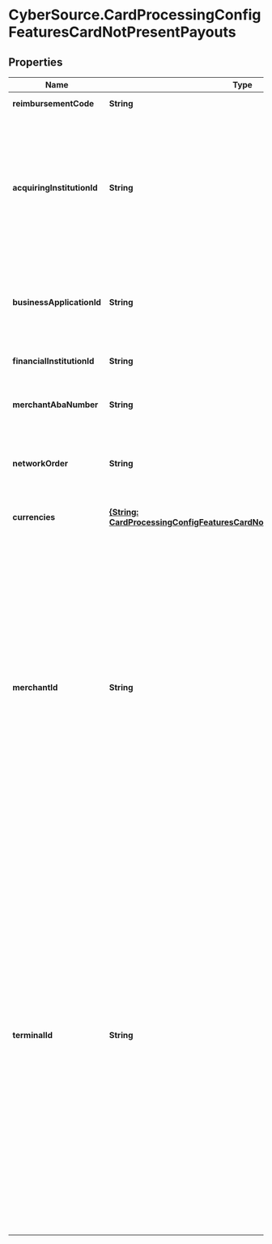 # CyberSource.CardProcessingConfigFeaturesCardNotPresentPayouts

## Properties
Name | Type | Description | Notes
------------ | ------------- | ------------- | -------------
**reimbursementCode** | **String** | Applicable for VPC processors. | [optional] 
**acquiringInstitutionId** | **String** | This code identifies the financial institution acting as the acquirer of this customer transaction. The acquirer is the member or system user that signed the merchant. This number is usually a Visa-assigned. Applicable for VPC processors. | [optional] 
**businessApplicationId** | **String** | Transaction type. List of supported identifiers documented in the Developer Guide. Applicable for GPX (gpx) and VPC processors. | [optional] 
**financialInstitutionId** | **String** | Applicable for GPX (gpx) and VPC processors. | [optional] 
**merchantAbaNumber** | **String** | Routing Number to identify banks within the United States. Applicable for VPC processors. | [optional] 
**networkOrder** | **String** | Order of the networks in which Visa should make routing decisions. Applicable for VPC processors. | [optional] 
**currencies** | [**{String: CardProcessingConfigFeaturesCardNotPresentPayoutsCurrencies}**](CardProcessingConfigFeaturesCardNotPresentPayoutsCurrencies.md) | Three-character [ISO 4217 ALPHA-3 Standard Currency Codes.](http://apps.cybersource.com/library/documentation/sbc/quickref/currencies.pdf) | [optional] 
**merchantId** | **String** | Merchant ID assigned by an acquirer or a processor. Should not be overridden by any other party.  Validation details (for selected processors)...  &lt;table&gt; &lt;thead&gt;&lt;tr&gt;&lt;th&gt;Processor&lt;/th&gt;&lt;th&gt;Acceptance Type&lt;/th&gt;&lt;th&gt;Required&lt;/th&gt;&lt;th&gt;Min. Length&lt;/th&gt;&lt;th&gt;Max. Length&lt;/th&gt;&lt;th&gt;Regex&lt;/th&gt;&lt;/tr&gt;&lt;/thead&gt; &lt;tr&gt;&lt;td&gt;Barclays&lt;/td&gt;&lt;td&gt;cnp, hybrid&lt;/td&gt;&lt;td&gt;No&lt;/td&gt;&lt;td&gt;1&lt;/td&gt;&lt;td&gt;11&lt;/td&gt;&lt;td&gt;^[0-9]+$&lt;/td&gt;&lt;/tr&gt; &lt;/table&gt;  | [optional] 
**terminalId** | **String** | The &#39;Terminal Id&#39; aka TID, is an identifier used for with your payments processor. Depending on the processor and payment acceptance type this may also be the default Terminal ID used for Card Present and Virtual Terminal transactions.  Validation details (for selected processors)...  &lt;table&gt; &lt;thead&gt;&lt;tr&gt;&lt;th&gt;Processor&lt;/th&gt;&lt;th&gt;Acceptance Type&lt;/th&gt;&lt;th&gt;Required&lt;/th&gt;&lt;th&gt;Min. Length&lt;/th&gt;&lt;th&gt;Max. Length&lt;/th&gt;&lt;th&gt;Regex&lt;/th&gt;&lt;/tr&gt;&lt;/thead&gt; &lt;tr&gt;&lt;td&gt;Barclays&lt;/td&gt;&lt;td&gt;cnp, hybrid&lt;/td&gt;&lt;td&gt;No&lt;/td&gt;&lt;td&gt;1&lt;/td&gt;&lt;td&gt;255&lt;/td&gt;&lt;td&gt;^[0-9:&amp;#92;-]+$&lt;/td&gt;&lt;/tr&gt; &lt;/table&gt;  | [optional] 


